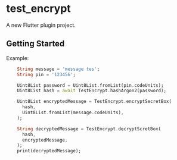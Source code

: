 # test_encrypt

A new Flutter plugin project.

## Getting Started

Example:

```dart
    String message = 'message tes';
    String pin = '123456';

    Uint8List password = Uint8List.fromList(pin.codeUnits);
    Uint8List hash = await TestEncrypt.hashArgon2(password);

    Uint8List encryptedMessage = TestEncrypt.encryptSecretBox(
      hash,
      Uint8List.fromList(message.codeUnits),
    );

    String decryptedMessage = TestEncrypt.decryptScretBox(
      hash,
      encryptedMessage,
    );
    print(decryptedMessage);
```
